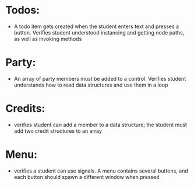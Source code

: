 # Todos:

- A todo item gets created when the student enters text and presses a button. Verifies student understood instancing and getting node paths, as well as invoking methods


# Party:

- An array of party members must be added to a control. Verifies student understands how to read data structures and use them in a loop 


# Credits:

- verifies student can add a member to a data structure; the student must add two credit structures to an array


# Menu:

- verifies a student can use signals. A menu contains several buttons, and each button should spawn a different window when pressed